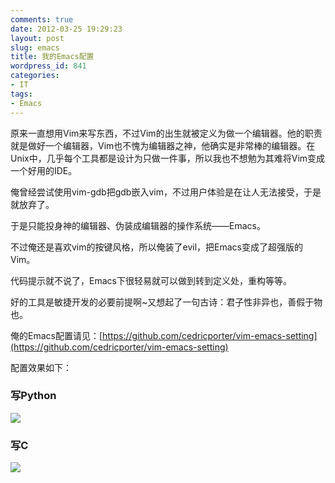 ```yaml
---
comments: true
date: 2012-03-25 19:29:23
layout: post
slug: emacs
title: 我的Emacs配置
wordpress_id: 841
categories:
- IT
tags:
- Emacs
---
```


原来一直想用Vim来写东西，不过Vim的出生就被定义为做一个编辑器。他的职责就是做好一个编辑器，Vim也不愧为编辑器之神，他确实是非常棒的编辑器。在Unix中，几乎每个工具都是设计为只做一件事，所以我也不想勉为其难将Vim变成一个好用的IDE。

俺曾经尝试使用vim-gdb把gdb嵌入vim，不过用户体验是在让人无法接受，于是就放弃了。

于是只能投身神的编辑器、伪装成编辑器的操作系统——Emacs。

不过俺还是喜欢vim的按键风格，所以俺装了evil，把Emacs变成了超强版的Vim。

代码提示就不说了，Emacs下很轻易就可以做到转到定义处，重构等等。

好的工具是敏捷开发的必要前提啊~又想起了一句古诗：君子性非异也，善假于物也。

俺的Emacs配置请见：[https://github.com/cedricporter/vim-emacs-setting](https://github.com/cedricporter/vim-emacs-setting)

配置效果如下：<!-- more -->


### 写Python


[![](http://everet.org/wp-content/uploads/2012/03/QQ截图20120325190039.png)](http://everet.org/wp-content/uploads/2012/03/QQ截图20120325190039.png)


### 写C


[![](http://everet.org/wp-content/uploads/2012/03/QQ截图20120325190144.png)](http://everet.org/wp-content/uploads/2012/03/QQ截图20120325190144.png)

